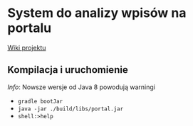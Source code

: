 # System do analizy wpisów na portalu

[Wiki projektu](https://github.com/pwalus/portal/wiki/System-do-analizy-wpisów-na-portalu)

## Kompilacja i uruchomienie
*Info*: Nowsze wersje od Java 8 powodują warningi
 - `gradle bootJar`
 - `java -jar ./build/libs/portal.jar`
 - `shell:>help`